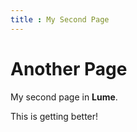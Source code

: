 ```yaml
---
title : My Second Page
---
```


# Another Page

My second page in **Lume**.

This is getting better!
